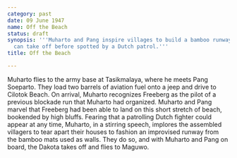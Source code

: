 ```yaml
---
category: past
date: 09 June 1947
name: Off the Beach
status: draft
synopsis: '''Muharto and Pang inspire villages to build a bamboo runway so RI-002
  can take off before spotted by a Dutch patrol.'''
title: Off the Beach

---
```





Muharto flies to the army base at Tasikmalaya, where he meets Pang Soeparto. They load two barrels of aviation fuel onto a jeep and drive to Cilotok Beach. On arrival, Muharto recognizes Freeberg as the pilot of a previous blockade run that Muharto had organized. Muharto and Pang
marvel that Freeberg had been able to land on this short stretch of
beach, bookended by high bluffs.  Fearing that a patrolling Dutch fighter could appear
at any time, Muharto, in a stirring speech, implores the assembled
villagers to tear apart their houses to fashion an improvised runway
from the bamboo mats used as walls. They do so, and with Muharto and
Pang on board, the Dakota takes off and flies to Maguwo.

